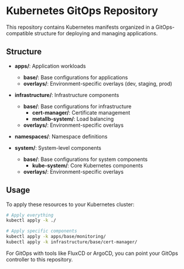 # Kubernetes GitOps Repository

This repository contains Kubernetes manifests organized in a GitOps-compatible structure for deploying and managing applications.

## Structure

- **apps/**: Application workloads
  - **base/**: Base configurations for applications
  - **overlays/**: Environment-specific overlays (dev, staging, prod)

- **infrastructure/**: Infrastructure components
  - **base/**: Base configurations for infrastructure
    - **cert-manager/**: Certificate management
    - **metallb-system/**: Load balancing
  - **overlays/**: Environment-specific overlays

- **namespaces/**: Namespace definitions

- **system/**: System-level components
  - **base/**: Base configurations for system components
    - **kube-system/**: Core Kubernetes components
  - **overlays/**: Environment-specific overlays

## Usage

To apply these resources to your Kubernetes cluster:

```bash
# Apply everything
kubectl apply -k ./

# Apply specific components
kubectl apply -k apps/base/monitoring/
kubectl apply -k infrastructure/base/cert-manager/
```

For GitOps with tools like FluxCD or ArgoCD, you can point your GitOps controller to this repository.
